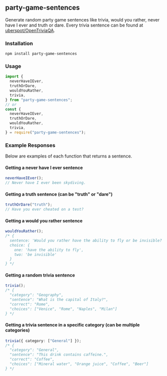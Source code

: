 ## party-game-sentences

Generate random party game sentences like trivia, would you rather, never have I ever and truth or dare. Every trivia sentence can be found at [uberspot/OpenTriviaQA](https://github.com/uberspot/OpenTriviaQA).

### Installation

```
npm install party-game-sentences
```

### Usage

```ts
import {
  neverHaveIEver,
  truthOrDare,
  wouldYouRather,
  trivia,
} from "party-game-sentences";
// or
const {
  neverHaveIEver,
  truthOrDare,
  wouldYouRather,
  trivia,
} = require("party-game-sentences");
```

### Example Responses

Below are examples of each function that returns a sentence.

#### Getting a never have I ever sentence

```ts
neverHaveIEver();
// Never have I ever been skydiving.
```

#### Getting a truth sentence (can be "truth" or "dare")

```ts
truthOrDare("truth");
// Have you ever cheated on a test?
```

#### Getting a would you rather sentence

```ts
wouldYouRather();
/* {
  sentence: 'Would you rather have the ability to fly or be invisible?',
  choice: {
    one: 'have the ability to fly',
    two: 'be invisible'
  }
} */
```

#### Getting a random trivia sentence

```ts
trivia();
/* {
  "category": "Geography",
  "sentence": "What is the capital of Italy?",
  "correct": "Rome",
  "choices": ["Venice", "Rome", "Naples", "Milan"]
} */
```

#### Getting a trivia sentence in a specific category (can be multiple categories)

```ts
trivia({ category: ["General"] });
/* {
  "category": "General",
  "sentence": "This drink contains caffeine.",
  "correct": "Coffee",
  "choices": ["Mineral water", "Orange juice", "Coffee", "Beer"]
} */
```
